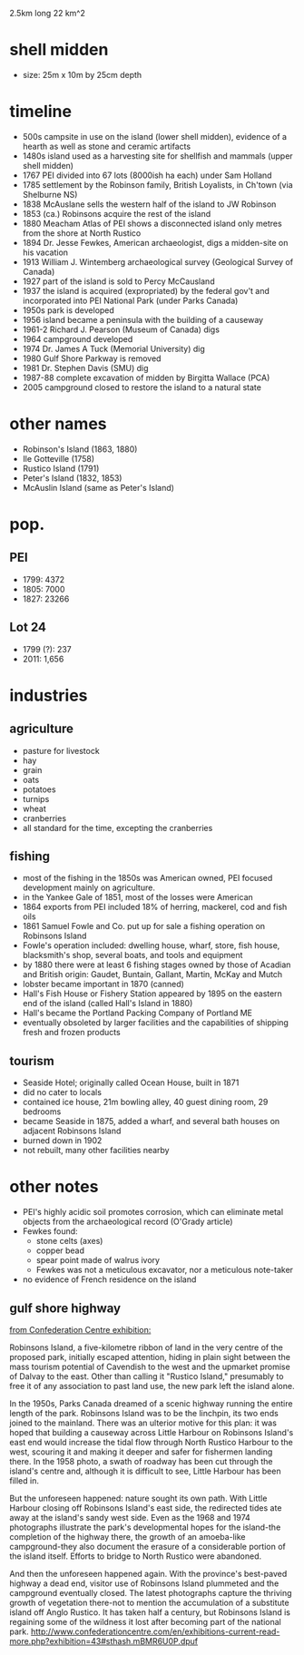 2.5km long
22 km^2

# shell midden
- size: 25m x 10m by 25cm depth

# timeline

- 500s campsite in use on the island (lower shell midden), evidence of a hearth as well as stone and ceramic artifacts
- 1480s island used as a harvesting site for shellfish and mammals (upper shell midden)
- 1767 PEI divided into 67 lots (8000ish ha each) under Sam Holland
- 1785 settlement by the Robinson family, British Loyalists, in Ch'town (via Shelburne NS)
- 1838 McAuslane sells the western half of the island to JW Robinson
- 1853 (ca.) Robinsons acquire the rest of the island
- 1880 Meacham Atlas of PEI shows a disconnected island only metres from the shore at North Rustico
- 1894 Dr. Jesse Fewkes, American archaeologist, digs a midden-site on his vacation
- 1913 William J. Wintemberg archaeological survey (Geological Survey of Canada)
- 1927 part of the island is sold to Percy McCausland
- 1937 the island is acquired (expropriated) by the federal gov't and incorporated into PEI National Park (under Parks Canada)
- 1950s park is developed
- 1956 island became a peninsula with the building of a causeway
- 1961-2 Richard J. Pearson (Museum of Canada) digs
- 1964 campground developed
- 1974 Dr. James A Tuck (Memorial University) dig
- 1980 Gulf Shore Parkway is removed
- 1981 Dr. Stephen Davis (SMU) dig
- 1987-88 complete excavation of midden by Birgitta Wallace (PCA)
- 2005 campground closed to restore the island to a natural state

# other names

- Robinson's Island (1863, 1880)
- Ile Gotteville (1758)
- Rustico Island (1791)
- Peter's Island (1832, 1853)
- McAuslin Island (same as Peter's Island)

# pop.

## PEI

- 1799: 4372
- 1805: 7000
- 1827: 23266

## Lot 24

- 1799 (?): 237
- 2011: 1,656

# industries

## agriculture

- pasture for livestock
- hay
- grain
- oats
- potatoes
- turnips
- wheat
- cranberries
- all standard for the time, excepting the cranberries

## fishing

- most of the fishing in the 1850s was American owned, PEI focused development mainly on agriculture.
- in the Yankee Gale of 1851, most of the losses were American
- 1864 exports from PEI included 18% of herring, mackerel, cod and fish oils
- 1861 Samuel Fowle and Co. put up for sale a fishing operation on Robinsons Island
- Fowle's operation included: dwelling house, wharf, store, fish house, blacksmith's shop, several boats, and tools and equipment
- by 1880 there were at least 6 fishing stages owned by those of Acadian and British origin: Gaudet, Buntain, Gallant, Martin, McKay and Mutch
- lobster became important in 1870 (canned)
- Hall's Fish House or Fishery Station appeared by 1895 on the eastern end of the island (called Hall's Island in 1880)
- Hall's became the Portland Packing Company of Portland ME
- eventually obsoleted by larger facilities and the capabilities of shipping fresh and frozen products

## tourism

- Seaside Hotel; originally called Ocean House, built in 1871
- did no cater to locals
- contained ice house, 21m bowling alley, 40 guest dining room, 29 bedrooms
- became Seaside in 1875, added a wharf, and several bath houses on adjacent Robinsons Island
- burned down in 1902
- not rebuilt, many other facilities nearby


# other notes
- PEI's highly acidic soil promotes corrosion, which can eliminate metal objects from the archaeological record (O'Grady article)
- Fewkes found:
    - stone celts (axes)
    - copper bead
	- spear point made of walrus ivory
	- Fewkes was not a meticulous excavator, nor a meticulous note-taker
- no evidence of French residence on the island

## gulf shore highway

[from Confederation Centre exhibition:](http://www.confederationcentre.com/en/exhibitions-archive-read-more.php?exhibition=43)

Robinsons Island, a five-kilometre ribbon of land in the very centre of the proposed park, initially escaped attention, hiding in plain sight between the mass tourism potential of Cavendish to the west and the upmarket promise of Dalvay to the east. Other than calling it "Rustico Island," presumably to free it of any association to past land use, the new park left the island alone.

In the 1950s, Parks Canada dreamed of a scenic highway running the entire length of the park. Robinsons Island was to be the linchpin, its two ends joined to the mainland. There was an ulterior motive for this plan: it was hoped that building a causeway across Little Harbour on Robinsons Island's east end would increase the tidal flow through North Rustico Harbour to the west, scouring it and making it deeper and safer for fishermen landing there. In the 1958 photo, a swath of roadway has been cut through the island's centre and, although it is difficult to see, Little Harbour has been filled in.

But the unforeseen happened: nature sought its own path. With Little Harbour closing off Robinsons Island's east side, the redirected tides ate away at the island's sandy west side. Even as the 1968 and 1974 photographs illustrate the park's developmental hopes for the island-the completion of the highway there, the growth of an amoeba-like campground-they also document the erasure of a considerable portion of the island itself. Efforts to bridge to North Rustico were abandoned.
 
 And then the unforeseen happened again. With the province's best-paved highway a dead end, visitor use of Robinsons Island plummeted and the campground eventually closed. The latest photographs capture the thriving growth of vegetation there-not to mention the accumulation of a substitute island off Anglo Rustico. It has taken half a century, but Robinsons Island is regaining some of the wildness it lost after becoming part of the national park.
 <http://www.confederationcentre.com/en/exhibitions-current-read-more.php?exhibition=43#sthash.mBMR6U0P.dpuf>
